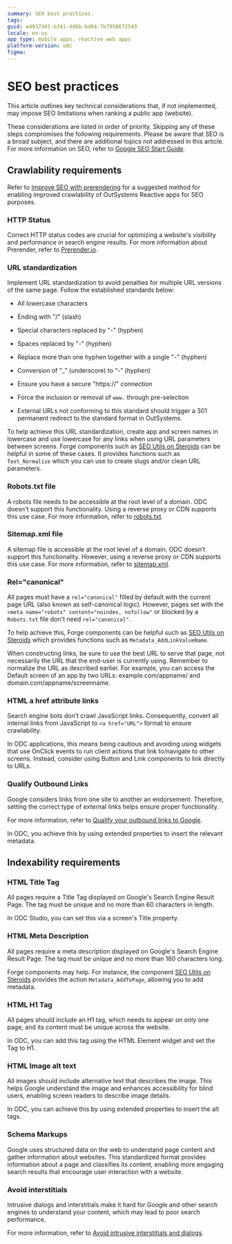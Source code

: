 ```yaml
---
summary: SEO best practices.
tags: 
guid: e4937d41-b341-4d6b-bd84-7b7958672549
locale: en-us
app_type: mobile apps, reactive web apps
platform-version: odc
figma: 
---
```


# SEO best practices

This article outlines key technical considerations that, if not implemented, may impose SEO limitations when ranking a public app (website).

These considerations are listed in order of priority. Skipping any of these steps compromises the following requirements. Please be aware that SEO is a broad subject, and there are additional topics not addressed in this article. For more information on SEO, refer to [Google SEO Start Guide](https://developers.google.com/search/docs/fundamentals/seo-starter-guide).

## Crawlability requirements

Refer to [Improve SEO with prerendering](improve-seo-prerendering.md) for a suggested method for enabling improved crawlability of OutSystems Reactive apps for SEO purposes. 

### HTTP Status

Correct HTTP status codes are crucial for optimizing a website's visibility and performance in search engine results. For more information about Prerender, refer to [Prerender.io](http://Prerender.io).

### URL standardization

Implement URL standardization to avoid penalties for multiple URL versions of the same page. Follow the established standards below:

* All lowercase characters

* Ending with "/" (slash)

* Special characters replaced by "-" (hyphen)

* Spaces replaced by "-" (hyphen)

* Replace more than one hyphen together with a single "-" (hyphen)

* Conversion of “_” (underscore) to “-” (hyphen)

* Ensure you have a secure "https://" connection

* Force the inclusion or removal of `www.` through pre-selection

* External URLs not conforming to this standard should trigger a 301 permanent redirect to the standard format in OutSystems.

To help achieve this URL standardization, create app and screen names in lowercase and use lowercase for any links when using URL parameters between screens. Forge components such as [SEO Utils on Steroids](https://www.outsystems.com/forge/component-overview/18898/seo-utils-on-steroids-odc) can be helpful in some of these cases. It provides functions such as `Text_Normalize` which you can use to create slugs and/or clean URL parameters.

### Robots.txt file

A robots file needs to be accessible at the root level of a domain. ODC doesn't support this functionality. Using a reverse proxy or CDN supports this use case. For more information, refer to [robots.txt](generating-sitemap-robot-files.md#robots-txt).

### Sitemap.xml file

A sitemap file is accessible at the root level of a domain. ODC doesn’t support this functionality. However, using a reverse proxy or CDN supports this use case. For more information, refer to [sitemap.xml](generating-sitemap-robot-files.md#sitemap-xml). 

### Rel="canonical"

All pages must have a `rel="canonical"` filled by default with the current page URL (also known as self-canonical logic). However, pages set with the `<meta name="robots" content="noindex, nofollow"` or blocked by a `Robots.txt` file don't need `rel="canonical"`.

To help achieve this, Forge components can be helpful such as [SEO Utils on Steroids](https://www.outsystems.com/forge/component-overview/18898/seo-utils-on-steroids-odc) which provides functions such as `Metadata_AddLinkValueName`.

When constructing links, be sure to use the best URL to serve that page, not necessarily the URL that the end-user is currently using. Remember to normalize the URL as described earlier. For example, you can access the Default screen of an app by two URLs: example.com/appname/ and domain.com/appname/screenname.

### HTML a href attribute links

Search engine bots don’t crawl JavaScript links. Consequently, convert all internal links from JavaScript to `<a href="URL">` format to ensure crawlability.

In ODC applications, this means being cautious and avoiding using widgets that use OnClick events to run client actions that link to/navigate to other screens. Instead, consider using Button and Link components to link directly to URLs.

### Qualify Outbound Links

Google considers links from one site to another an endorsement. Therefore, setting the correct type of external links helps ensure proper functionality.

For more information, refer to [Qualify your outbound links to Google](https://developers.google.com/search/docs/crawling-indexing/qualify-outbound-links).

In ODC, you achieve this by using extended properties to insert the relevant metadata.

## Indexability requirements

### HTML Title Tag

All pages require a Title Tag displayed on Google's Search Engine Result Page. The tag must be unique and no more than 60 characters in length.

In ODC Studio, you can set this via a screen's Title property.

### HTML Meta Description

All pages require a meta description displayed on Google's Search Engine Result Page. The tag must be unique and no more than 160 characters long.

Forge components may help. For instance, the component [SEO Utils on Steroids](https://www.outsystems.com/forge/component-overview/18898/seo-utils-on-steroids-odc) provides the action `Metadata_AddToPage`, allowing you to add metadata.

### HTML H1 Tag

All pages should include an H1 tag, which needs to appear on only one page, and its content must be unique across the website.

In ODC, you can add this tag using the HTML Element widget and set the Tag to H1.

### HTML Image alt text

All images should include alternative text that describes the image. This helps Google understand the image and enhances accessibility for blind users, enabling screen readers to describe image details.

In ODC, you can achieve this by using extended properties to insert the alt tags.

### Schema Markups

Google uses structured data on the web to understand page content and gather information about websites. This standardized format provides information about a page and classifies its content, enabling more engaging search results that encourage user interaction with a website.

### Avoid interstitials 

Intrusive dialogs and interstitials make it hard for Google and other search engines to understand your content, which may lead to poor search performance.

For more information, refer to [Avoid intrusive interstitials and dialogs](https://developers.google.com/search/docs/appearance/avoid-intrusive-interstitials).
